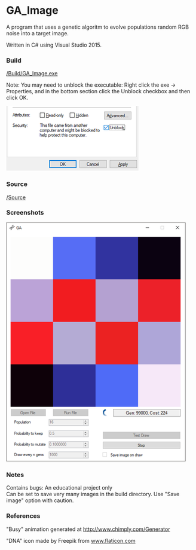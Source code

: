 # GA_Image

A program that uses a genetic algoritm to evolve populations random RGB noise into a target image.

Written in C# using Visual Studio 2015.
  

### Build

<a href="https://github.com/kellybs1/GA_Image/raw/master/Build/GA_Image.exe">/Build/GA_Image.exe</a>

Note: You may need to unblock the executable: Right click the exe -> Properties, and in the bottom section click the Unblock checkbox and then click OK.

<img src="unblock.png">


### Source

<a href="/GA_Image">/Source</a>



### Screenshots

<img src="screenshot.png" width="480"/>



### Notes
Contains bugs: An educational project only    
Can be set to save very many images in the build directory. Use "Save image" option with caution.


### References
"Busy" animation generated at http://www.chimply.com/Generator

"DNA" icon made by Freepik from www.flaticon.com 

